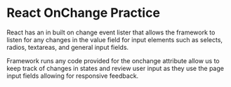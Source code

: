 # React OnChange Practice

React has an in built on change event lister that allows the framework to listen for any changes in the value field for input elements such as selects, radios, textareas, and general input fields.

Framework runs any code provided for the onchange attribute allow us to keep track of changes in states and review user input as they use the page input fields allowing for responsive feedback.
